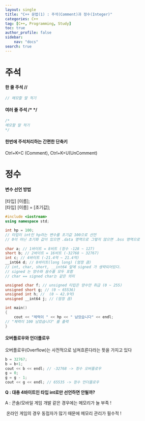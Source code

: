 ```yaml
---
layout: single
title: "C++ 문법(1) : 주석(Comment)과 정수(Integer)"
categories: C++
tag: [C++, Programming, Study]
toc: true
author_profile: false
sidebar:
    nav: "docs"
search: true
---
```



# 주석

#### 한 줄 주석 //

```c++
// 메모할 말 적기
```

#### 여러 줄 주석 /* */

```c
/*
메모할 말 적기
*/
```

#### 한번에 주석처리하는 간편한 단축키 

Ctrl+K+C (Comment), Ctrl+K+U(UnComment)



# 정수
   
#### 변수 선언 방법
[타입] [이름];   
[타입] [이름] = [초기값];   
```c++
#include <iostream>
using namespace std;

int hp = 100;
// 타입이 int인 hp라는 변수를 초기값 100으로 선언
// 0이 아닌 초기화 값이 있으면 .data 영역으로 그렇지 않으면 .bss 영역으로
 
char a; // 1바이트 = 8비트 (정수 -128 ~ 127)
short b; // 2바이트 = 16비트 (-32768 ~ 32767)
int c; // 4바이트 (-21.4억 ~ 21.4억)
__int64 d; // 8바이트(long long) (엄청 큼)
// int, char, short, __int64 앞에 signed 가 생략되어있다.
// signed 는 양수와 음수를 모두 포함
// char == signed char는 같은 의미

unsigned char f; // unsigned 타입은 양수만 취급 (0 ~ 255)
unsigned short g; // (0 ~ 65536)
unsigned int h; //  (0 ~ 42.9억)
unsigned __int64 j; // (엄청 큼)

int main()
{
    cout << "체력이 " << hp << " 남았습니다" << endl;
// "체력이 100 남았습니다" 를 출력
}
```

#### 오버플로우와 언더플로우
   
오버플로우(Overflow)는 사전적으로 넘쳐흐른다라는 뜻을 가지고 있다

```c++
b = 32767;
b = b+1;
cout << b << endl; // -32768 -> 정수 오버플로우
g = 0;
g = g - 1;
cout << g << endl; // 65535 -> 정수 언더플로우
```



**Q : 대충 4바이트인 타입 int로만 선언하면 안될까?**

A : 콘솔/모바일 게임 개발 같은 경우에는 메모리가 늘 부족  !

​	 온라인 게임의 경우 동접자가 많기 때문에 메모리 관리가 필수적 !
